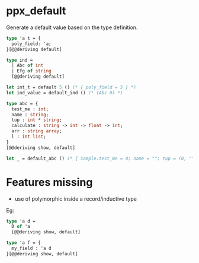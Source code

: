 # ppx_default

Generate a default value based on the type definition.

```ocaml
type 'a t = {
  poly_field: 'a;
}[@@deriving default]

type ind =
  | Abc of int
  | Efg of string
  [@@deriving default]

let int_t = default 5 () (* { poly_field = 5 } *)
let ind_value = default_ind () (* (Abc 0) *)
```

```ocaml
type abc = {
  test_me : int;
  name : string;
  tup : int * string;
  calculate : string -> int -> float -> int;
  arr : string array;
  l : int list;
}
[@@deriving show, default]

let _ = default_abc () (* { Sample.test_me = 0; name = ""; tup = (0, ""); calculate = <fun>; arr = [||]; l = [] } *)
```

# Features missing

- use of polymorphic inside a record/inductive type

Eg:
```ocaml
type 'a d =
  D of 'a
  [@@deriving show, default]

type 'a f = {
  my_field : 'a d
}[@@deriving show, default]
```

